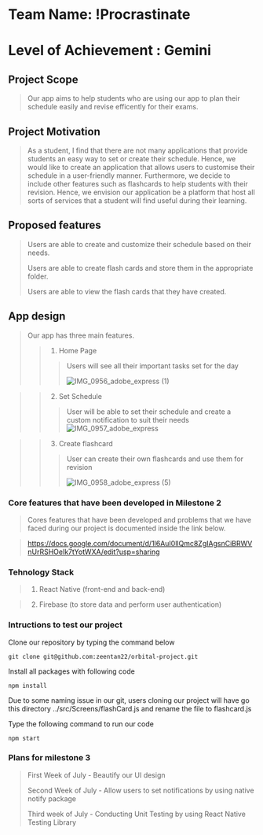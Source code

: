 # Team Name: !Procrastinate
# Level of Achievement : Gemini

## Project Scope
> Our app aims to help students who are using our app to plan their schedule easily and revise efficently for their exams.

## Project Motivation
> As a student, I find that there are not many applications that provide students an easy way to set or create their schedule. 
> Hence, we would like to create an application that allows users to customise their schedule in a user-friendly manner. Furthermore,
> we decide to include other features such as flashcards to help students with their revision. Hence, we envision our application
> be a platform that host all sorts of services that a student will find useful during their learning.

## Proposed features
> Users are able to create and customize their schedule based on their needs.
> 
> Users are able to create flash cards and store them in the appropriate folder.
> 
> Users are able to view the flash cards that they have created.

## App design
> Our app has three main features. 
>>  1) Home Page
>>> Users will see all their important tasks set for the day
>>> 
>>> ![IMG_0956_adobe_express (1)](https://user-images.githubusercontent.com/98390645/170870453-b5ebb8d9-39c9-4d39-96f1-c7dc0f81c06d.jpeg)

>> 2) Set Schedule
>>>  User will be able to set their schedule and create a custom notification to suit their needs
>>>  ![IMG_0957_adobe_express](https://user-images.githubusercontent.com/98390645/170870546-6ef62561-8439-4a9b-a53d-ad5c8c6a6cdf.jpeg)

>> 3) Create flashcard 
>>> User can create their own flashcards and use them for revision 
>>> 
>>>![IMG_0958_adobe_express (5)](https://user-images.githubusercontent.com/98390645/170870478-f1d6b8f7-1c72-48e9-8d71-0d5b141ecbe0.jpeg)


### Core features that have been developed in Milestone 2

> Cores features that have been developed and problems that we have faced during our project is documented inside the link below.

> https://docs.google.com/document/d/1l6AuI0llQmc8ZgIAgsnCiBRWVnUrRSHOelk7tYotWXA/edit?usp=sharing

### Tehnology Stack

> 1) React Native (front-end and back-end)

> 2) Firebase (to store data and perform user authentication)

### Intructions to test our project

 Clone our repository by typing the command below
 
 ```git clone git@github.com:zeentan22/orbital-project.git```

Install all packages with following code

 ```npm install```
 
 Due to some naming issue in our git, users cloning our project will have go this directory ../src/Screens/flashCard.js and rename the file to flashcard.js
 
 Type the following command to run our code
 
 ```npm start```
 
 ### Plans for milestone 3
 > First Week of July - Beautify our UI design
 >
 > Second Week of July - Allow users to set notifications by using native notify package
 >
 > Third week of July - Conducting Unit Testing by using React Native Testing Library 
